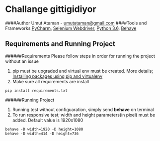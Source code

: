 # Challange gittigidiyor
####Author
Umut Ataman - umutataman@gmail.com
####Tools and Frameworks
[PyCharm](https://www.jetbrains.com/pycharm/), [Selenium Webdriver](https://www.seleniumhq.org/projects/webdriver/), [Python 3.6](https://www.python.org/), [Behave](https://behave.readthedocs.io/en/latest/)

## Requirements and Running Project
######Requirements
Please follow steps in order for running the project without an issue

1. pip must be upgraded and virtual env must be created. More details;
[Installing packages using pip and virtualenv](https://packaging.python.org/guides/installing-using-pip-and-virtualenv/)
2. Make sure all requirements are install
```
pip install requirements.txt
```

######Running Project 

1. Running test without configuaration, simply send **behave** on terminal
2. To run responsive test; width and height parameters(in pixel) must be added. Default value is 1920x1080
```
behave -D width=1920 -D height=1080
behave -D width=414 -D height=736
```

